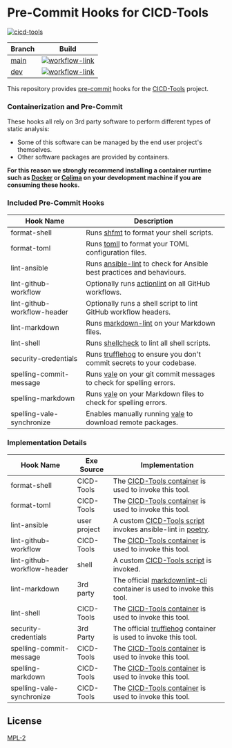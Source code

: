 # Pre-Commit Hooks for CICD-Tools

[![cicd-tools](https://img.shields.io/badge/ci/cd:-cicd_tools-blue)](https://github.com/cicd-tools-org/cicd-tools)

| Branch                                                         | Build                                                                                                                                                                                                        |
|----------------------------------------------------------------|--------------------------------------------------------------------------------------------------------------------------------------------------------------------------------------------------------------|
| [main](https://github.com/cicd-tools-org/pre-commit/tree/main) | [![workflow-link](https://github.com/cicd-tools-org/pre-commit/actions/workflows/workflow-push.yml/badge.svg?branch=main)](https://github.com/cicd-tools-org/pre-commit/actions/workflows/workflow-push.yml) |
| [dev](https://github.com/cicd-tools-org/pre-commit/tree/dev)   | [![workflow-link](https://github.com/cicd-tools-org/pre-commit/actions/workflows/workflow-push.yml/badge.svg?branch=dev)](https://github.com/cicd-tools-org/pre-commit/actions/workflows/workflow-push.yml)  |

This repository provides [pre-commit](https://pre-commit.com/) hooks for the [CICD-Tools](https://github.com/cicd-tools-org/cicd-tools) project.

### Containerization and Pre-Commit

These hooks all rely on 3rd party software to perform different types of static analysis:

- Some of this software can be managed by the end user project's themselves.
- Other software packages are provided by containers.

**For this reason we strongly recommend installing a container runtime such as [Docker](https://www.docker.com/) or [Colima](https://github.com/abiosoft/colima) on your development machine if you are consuming these hooks.**

### Included Pre-Commit Hooks

| Hook Name                   | Description                                                                                                      |
|-----------------------------|------------------------------------------------------------------------------------------------------------------|
| format-shell                | Runs [shfmt](https://github.com/mvdan/sh) to format your shell scripts.                                          |
| format-toml                 | Runs [tomll](https://github.com/pelletier/go-toml) to format your TOML configuration files.                      |
| lint-ansible                | Runs [ansible-lint](https://github.com/ansible/ansible-lint) to check for Ansible best practices and behaviours. |
| lint-github-workflow        | Optionally runs [actionlint](https://github.com/rhysd/actionlint) on all GitHub workflows.                       |
| lint-github-workflow-header | Optionally runs a shell script to lint GitHub workflow headers.                                                  |
| lint-markdown               | Runs [markdown-lint](https://github.com/davidanson/markdownlint) on your Markdown files.                         |
| lint-shell                  | Runs [shellcheck](https://www.shellcheck.net/) to lint all shell scripts.                                        |
| security-credentials        | Runs [trufflehog](https://trufflesecurity.com) to ensure you don't commit secrets to your codebase.              |
| spelling-commit-message     | Runs [vale](https://github.com/errata-ai/vale) on your git commit messages to check for spelling errors.         |
| spelling-markdown           | Runs [vale](https://github.com/errata-ai/vale) on your Markdown files to check for spelling errors.              |
| spelling-vale-synchronize   | Enables manually running [vale](https://github.com/errata-ai/vale) to download remote packages.                  |

### Implementation Details

| Hook Name                   | Exe Source   | Implementation                                                                                                                                                                                            |
|-----------------------------|--------------|-----------------------------------------------------------------------------------------------------------------------------------------------------------------------------------------------------------|
| format-shell                | CICD-Tools   | The [CICD-Tools container](https://github.com/cicd-tools-org/cicd-tools/blob/main/.cicd-tools/container/Dockerfile) is used to invoke this tool.                                                          |
| format-toml                 | CICD-Tools   | The [CICD-Tools container](https://github.com/cicd-tools-org/cicd-tools/blob/main/.cicd-tools/container/Dockerfile) is used to invoke this tool.                                                          |
| lint-ansible                | user project | A custom [CICD-Tools script](https://github.com/cicd-tools-org/cicd-tools/blob/main/.cicd-tools/boxes/bootstrap/pre-commit/lint-ansible.sh) invokes ansible-lint in [poetry](https://python-poetry.org/). |
| lint-github-workflow        | CICD-Tools   | The [CICD-Tools container](https://github.com/cicd-tools-org/cicd-tools/blob/main/.cicd-tools/container/Dockerfile) is used to invoke this tool.                                                          |
| lint-github-workflow-header | shell        | A custom [CICD-Tools script](https://github.com/cicd-tools-org/cicd-tools/blob/main/.cicd-tools/boxes/bootstrap/pre-commit/lint-github-workflow-header.sh) is invoked.                                    |
| lint-markdown               | 3rd party    | The official [markdownlint-cli](https://github.com/igorshubovych/markdownlint-cli/pkgs/container/markdownlint-cli) container is used to invoke this tool.                                                 |
| lint-shell                  | CICD-Tools   | The [CICD-Tools container](https://github.com/cicd-tools-org/cicd-tools/blob/main/.cicd-tools/container/Dockerfile) is used to invoke this tool.                                                          |
| security-credentials        | 3rd Party    | The official [trufflehog](https://hub.docker.com/r/trufflesecurity/trufflehog/) container is used to invoke this tool.                                                                                    |
| spelling-commit-message     | CICD-Tools   | The [CICD-Tools container](https://github.com/cicd-tools-org/cicd-tools/blob/main/.cicd-tools/container/Dockerfile) is used to invoke this tool.                                                          |
| spelling-markdown           | CICD-Tools   | The [CICD-Tools container](https://github.com/cicd-tools-org/cicd-tools/blob/main/.cicd-tools/container/Dockerfile) is used to invoke this tool.                                                          |
| spelling-vale-synchronize   | CICD-Tools   | The [CICD-Tools container](https://github.com/cicd-tools-org/cicd-tools/blob/main/.cicd-tools/container/Dockerfile) is used to invoke this tool.                                                          |

## License

[MPL-2](LICENSE)
